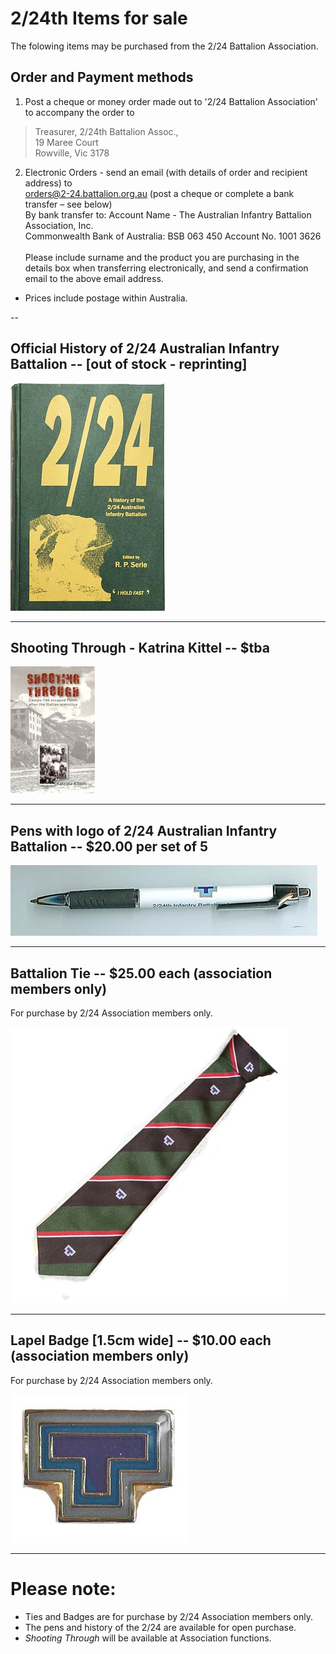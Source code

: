 

#  2/24th Items for sale

The folowing items may be purchased from the 2/24 Battalion Association.<br>

## Order and Payment methods
1.	Post a cheque or money order made out to '2/24 Battalion Association' to accompany the order to 
>    Treasurer, 2/24th Battalion Assoc.,<br>
>    19 Maree Court<br>
>    Rowville, Vic  3178<br>
2.	Electronic Orders - send an email (with details of order and recipient address) to <br>
	 orders@2-24.battalion.org.au (post a cheque or complete a bank transfer – see below)<br>
  By bank transfer to: Account Name - The Australian Infantry Battalion Association, Inc. <br>
  Commonwealth Bank of Australia: BSB 063 450  Account No. 1001 3626    <br>   
   Please include surname and the product you are purchasing in the details box when transferring electronically, and send a         confirmation email to the above email address.

* Prices include postage within Australia.

--
## **Official History of 2/24 Australian Infantry Battalion** -- [out of stock - reprinting]

![Battalion History](images/product/book-r.jpg)


---
## **Shooting Through - Katrina Kittel** -- $tba 
![Shooting Through](images/product/shoot-r.jpg)


---
## **Pens with logo of 2/24 Australian Infantry Battalion** -- $20.00 per set of 5

![Pen](images/product/pen.jpg)


---



## **Battalion Tie** -- $25.00 each (association members only)

For purchase by 2/24 Association members only.

![Battalion Tie](images/product/tie.jpg)


---


## **Lapel Badge** [1.5cm wide] -- $10.00 each (association members only)

For purchase by 2/24 Association members only.

![Lapel Badge](images/product/badge-r.jpg)


---



# Please note:

  * Ties and Badges are for purchase by 2/24 Association members only.
  * The pens and history of the 2/24 are available for open purchase.
  * *Shooting Through* will be available at Association functions.
 

